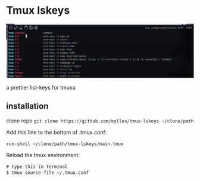 # Tmux lskeys

<img src="./screenshot.png">


a prettier list-keys for tmuxa


## installation

clone repo `git clone https://github.com/eylles/tmux-lskeys ~/clone/path`

Add this line to the bottom of .tmux.conf:
```
run-shell ~/clone/path/tmux-lskeys/main.tmux
```

Reload the tmux environment:

```
# type this in terminal
$ tmux source-file ~/.tmux.conf
```
